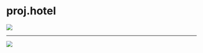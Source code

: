 # proj.hotel

![](https://user-images.githubusercontent.com/17756190/156256151-9c313e2f-aabc-4bea-bffc-dc0640aa5c52.png)

---
![](https://user-images.githubusercontent.com/17756190/156256257-c95d58d8-7a7a-4bc4-8353-7dced5525175.gif)
